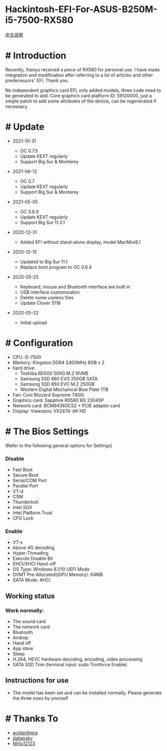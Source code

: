 # Hackintosh-EFI-For-ASUS-B250M-i5-7500-RX580

[中文说明](README_ZH.md)

# # Introduction

Recently, Xianyu received a piece of RX580 for personal use. I have made integration and modification after referring to a lot of articles and other predecessors' EFI. Thank you.

No independent graphics card EFI, only added models, three code need to be generated to add.
Core graphics card platform ID: 59120000, just a simple patch to add some attributes of the device, can be regenerated if necessary.

# # Update
- 2021-10-31
	- OC 0.7.5
	- Update KEXT regularly
	- Support Big Sur & Monterey

- 2021-06-12
	- OC 0.7
	- Update KEXT regularly
	- Support Big Sur & Monterey

- 2021-05-05
	- OC 0.6.9
	- Update KEXT regularly
	- Support Big Sur 11.3.1

- 2020-12-31
	- Added EFI without stand-alone display, model MacMini8,1

- 2020-12-15
	- Updated to Big Sur 11.1
	- Replace boot program to OC 0.6.4

- 2020-05-25
	- Keyboard, mouse and Bluetooth interface are built in
	- USB interface customization
	- Delete some useless files
	- Update Clover 5118

- 2020-05-22
	- Initial upload

# # Configuration

- CPU: i5-7500
- Memory: Kingston DDR4 2400MHz 8GB x 2
- hard drive:
	- Toshiba RD500 500G M.2 NVME
	- Samsung SSD 860 EVO 250GB SATA
	- Samsung SSD 850 EVO M.2 250GB
	- Western Digital Mechanical Blue Plate 1TB
- Fan: Cool Blizzard Supreme T400i
- Graphics card: Sapphire RX580 8G 2304SP
- Network card: BCM94360CS2 + PCIE adapter card
- Display: Viewsonic VX2478-4K-HD

# # The Bios Settings
(Refer to the following general options for Settings)

### Disable
- Fast Boot
- Secure Boot
- Serial/COM Port
- Parallel Port
- VT-d
- CSM
- Thunderbolt
- Intel SGX
- Intel Platform Trust
- CFG Lock

### Enable
- VT-x
- Above 4G decoding
- Hyper-Threading
- Execute Disable Bit
- EHCI/XHCI Hand-off
- OS Type: Windows 8.1/10 UEFI Mode
- DVMT Pre-Allocated(iGPU Memory): 64MB
- SATA Mode: AHCI

## Working status

### Work normally:

- The sound card
- The network card
- Bluetooth
- Airdrop
- Hand off
- App store
- Sleep
- H.264, HEVC hardware decoding, encoding, video processing
- SATA SSD Trim (terminal input: sudo Trimforce Enable)

## Instructions for use

- The model has been set and can be installed normally. Please generate the three sizes by yourself

# # Thanks To

- [acidanthera](https://github.com/acidanthera)
- [daliansky](https://github.com/daliansky/)
- [Mrliu12123](http://bbs.pcbeta.com/viewthread-1851046-1-1.html)
